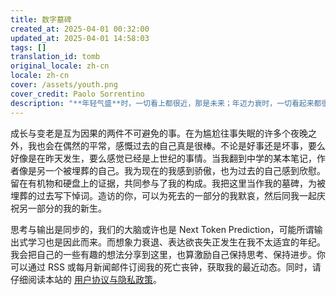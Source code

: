 ```yaml
---
title: 数字墓碑
created_at: 2025-04-01 00:32:00
updated_at: 2025-04-01 14:58:03
tags: []
translation_id: tomb
original_locale: zh-cn
locale: zh-cn
cover: /assets/youth.png
cover_credit: Paolo Sorrentino
description: "**年轻气盛**时，一切看上都很近，那是未来；年迈力衰时，一切看起来都很远，那是过去。"
---
```


成长与变老是互为因果的两件不可避免的事。在为尴尬往事失眠的许多个夜晚之外，我也会在偶然的平常，感慨过去的自己真是很棒。不论是好事还是坏事，要么好像是在昨天发生，要么感觉已经是上世纪的事情。当我翻到中学的某本笔记，作者像是另一个被埋葬的自己。我为现在的我感到骄傲，也为过去的自己感到欣慰。留在有机物和硬盘上的证据，共同参与了我的构成。我把这里当作我的墓碑，为被埋葬的过去写下悼词。造访的你，可以为死去的一部分的我默哀，然后同我一起庆祝另一部分的我的新生。

思考与输出是同步的，我们的大脑或许也是 Next Token
Prediction，可能所谓输出式学习也是因此而来。而想象力衰退、表达欲丧失正发生在我不太适宜的年纪。我会把自己的一些有趣的想法分享到这里，也算激励自己保持思考、保持进步。你可以通过 RSS
或每月新闻邮件订阅我的死亡丧钟，获取我的最近动态。同时，请仔细阅读本站的 [用户协议与隐私政策](/zh-cn/blog/terms)。
